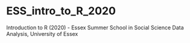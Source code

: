 # ESS_intro_to_R_2020
Introduction to R (2020) - Essex Summer School in Social Science Data Analysis, University of Essex
